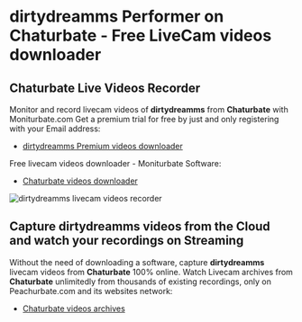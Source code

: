 # dirtydreamms Performer on Chaturbate - Free LiveCam videos downloader

## Chaturbate Live Videos Recorder

Monitor and record livecam videos of **dirtydreamms** from **Chaturbate** with Moniturbate.com
Get a premium trial for free by just and only registering with your Email address:
* [dirtydreamms Premium videos downloader](https://moniturbate.com/request-demo-licence-key.html)

Free livecam videos downloader - Moniturbate Software:
* [Chaturbate videos downloader](https://moniturbate.com/moniturbate-download-software.html)

![dirtydreamms livecam videos recorder](https://peachurnet.com/templates/moniturbate-software.png)


## Capture dirtydreamms videos from the Cloud and watch your recordings on Streaming

Without the need of downloading a software, capture **dirtydreamms** livecam videos from **Chaturbate** 100% online.
Watch Livecam archives from **Chaturbate** unlimitedly from thousands of existing recordings, only on Peachurbate.com and its websites network:
* [Chaturbate videos archives](https://peachurnet.com/)